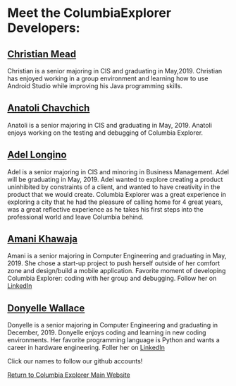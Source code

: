# Meet the ColumbiaExplorer Developers:

## [Christian Mead](https://github.com/cmmead) 

Christian is a senior majoring in CIS and graduating in May,2019. Christian has enjoyed working in a group environment and learning how to use Android Studio while improving his Java programming skills. 

## [Anatoli Chavchich](https://github.com/anatoli-chav) 

Anatoli is a senior majoring in CIS and graduating in May, 2019. Anatoli enjoys working on the testing and debugging of Columbia Explorer. 

## [Adel Longino](https://github.com/SweatahVest)  

Adel is a senior majoring in CIS and minoring in Business Management. Adel will be graduating in May, 2019. Adel wanted to explore creating a product uninhibited by constraints of a client, and wanted to have creativity in the product that we would create. Columbia Explorer was a great experience in exploring a city that he had the pleasure of calling home for 4 great years, was a great reflective experience as he takes his first steps into the professional world and leave Columbia behind. 

## [Amani Khawaja](https://github.com/ameskhawaja) 

Amani is a senior majoring in Computer Engineering and graduating in May, 2019. She chose a start-up project to push herself outside of her comfort zone and design/build a mobile application. Favorite moment of developing Columbia Explorer: coding with her group and debugging. Follow her on [LinkedIn](www.linkedin.com/in/amanikhawaja)

## [Donyelle Wallace](https://github.com/donyelle2011) 

Donyelle is a senior majoring in Computer Engineering and graduating in December, 2019. Donyelle enjoys coding and learning in new coding environments. Her favorite programming language is Python and wants a career in hardware engineering. Foller her on [LinkedIn](www.linkedin.com/in/donyelle-monique--wallace-15336112a)

Click our names to follow our github accounts! 


[Return to Columbia Explorer Main Website](https://sccapstone.github.io/ColumbiaExplorer/)
